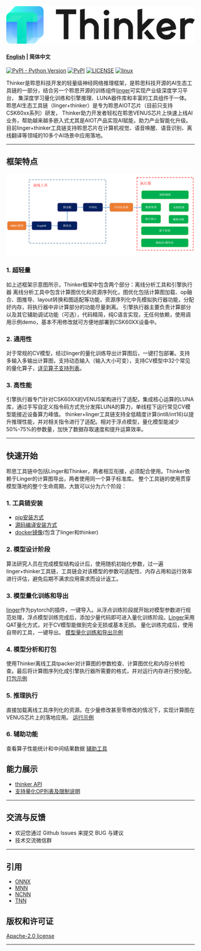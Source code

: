 ![thinker_logo](thinker/docs/images/Thinker_logo.png)
--------------------------------------------------------------------------------
#### [English](./README_EN.md) | 简体中文

[![PyPI - Python Version](https://img.shields.io/pypi/pyversions/pythinker.svg)](https://pypi.org/project/pythinker)
[![PyPI](https://badge.fury.io/py/pythinker.svg)](https://badge.fury.io/py/pythinker)
[![LICENSE](https://img.shields.io/github/license/LISTENAI/thinker.svg?style=flat-square)](https://github.com/LISTENAI/thinker/blob/main/LICENSE)
[![linux](https://github.com/LISTENAI/thinker/actions/workflows/linux_x86.yml/badge.svg)](https://github.com/LISTENAI/thinker/actions/workflows/linux_x86.yml)

Thinker是聆思科技开发的轻量级神经网络推理框架，是聆思科技开源的AI生态工具链的一部分，结合另一个聆思开源的训练组件[linger](https://github.com/LISTENAI/linger)可实现产业级深度学习平台，
集深度学习量化训练和引擎推理、LUNA器件库和丰富的工具组件于一体。聆思AI生态工具链（linger+thinker）是专为聆思AIOT芯片（目前只支持CSK60xx系列）研发，
Thinker助力开发者轻松在聆思VENUS芯片上快速上线AI业务，帮助越来越多嵌入式尤其是AIOT产品实现AI赋能，助力产业智能化升级。
目前linger+thinker工具链支持聆思芯片在计算机视觉、语音唤醒、语音识别、离线翻译等领域的10多个AI场景中应用落地。
***
## 框架特点
![thinker/docs/images/struct.png](thinker/docs/images/struct-CH.png)
### 1. 超轻量
如上述框架示意图所示，Thinker框架中包含两个部分：离线分析工具和引擎执行器
离线分析工具中包含计算图优化和资源序列化，图优化包括计算图加载、op融合、图推导、layout转换和图适配等功能，资源序列化中先模拟执行器功能，分配好内存，将执行器中非计算部分的功能尽量剥离。
引擎执行器主要负责计算部分以及其它辅助调试功能（可选），代码精简，纯C语言实现，无任何依赖，使用调用示例demo，基本不用修改就可方便地部署到CSK60XX设备中。

### 2. 通用性
对于常规的CV模型，经过linger的量化训练导出计算图后，一键打包部署。支持多输入多输出计算图，支持动态输入（输入大小可变），支持CV模型中32个常见的量化算子，[详见算子支持列表](./thinker/docs/support_quant_ops.md)。

### 3. 高性能
引擎执行器专门针对CSK60XX的VENUS架构进行了适配，集成核心运算的LUNA库，通过手写自定义指令码方式充分发挥LUNA的算力，单线程下运行常见CV模型能接近设备算力峰值。
thinker+linger工具链支持全低精度计算(int8/int16)以提升推理性能，并对相关指令进行了适配。相对于浮点模型，量化模型能减少50%-75%的参数量，加快了数据存取速度和提升运算效率。
***

## 快速开始
聆思工具链中包括Linger和Thinker，两者相互衔接，必须配合使用。Thinker依赖于Linger的计算图导出，两者使用同一个算子标准库。
整个工具链的使用贯穿模型落地的整个生命周期，大致可以分为六个阶段：
### 1. 工具链安装
- [pip安装方式](./thinker/docs/thinker_environment.md)
- [源码编译安装方式](./thinker/docs/thinker_build.md)
- [docker镜像](./thinker/docs/thinker_docker.md)(包含了linger和thinker)
### 2. 模型设计阶段
  算法研究人员在完成模型结构设计后，使用随机初始化参数，过一遍linger+thinker工具链，工具链会对该模型的参数可适配性、内存占用和运行效率进行评估，避免后期不满求应用需求而设计返工。
  
### 3. 模型量化训练和导出
  [linger](https://github.com/LISTENAI/linger)作为pytorch的插件，一键导入。从浮点训练阶段就开始对模型参数进行规范处理，浮点模型训练完成后，添加少量代码即可进入量化训练阶段。[Linger](https://github.com/LISTENAI/linger)采用QAT量化方式，对于CV模型能做到完全无损或基本无损。
  量化训练完成后，使用自带的工具，一键导出。
  [模型量化训练和导出示例](./thinker/docs/linger.md)

### 4. 模型分析和打包
  使用Thinker离线工具tpacker对计算图的参数检查、计算图优化和内存分析检查。最后将计算图序列化成引擎执行器所需要的格式，并对运行内存进行预分配。
  [打包示例](./thinker/docs/thinker_packer.md)

### 5. 推理执行
  直接加载离线工具序列化的资源。在少量修改甚至零修改的情况下，实现计算图在VENUS芯片上的落地应用。
  [运行示例](./thinker/docs/thinker_run.md)

### 6. 辅助功能
  查看算子性能统计和中间结果数据
  [辅助工具](./thinker/docs/thinker_performance.md)

## 能力展示
* [thinker API](./thinker/docs/thinker_api.md)
* [支持量化OP列表及限制说明](./thinker/docs/support_quant_ops.md)
***  

## 交流与反馈
- 欢迎您通过 Github Issues 来提交 BUG 与建议
- 技术交流微信群
***

## 引用
- [ONNX](https://github.com/onnx/onnx)
- [MNN](https://github.com/alibaba/MNN)
- [NCNN](https://github.com/Tencent/ncnn)
- [TNN](https://github.com/Tencent/TNN)


## 版权和许可证
[Apache-2.0 license](LICENSE)
***
